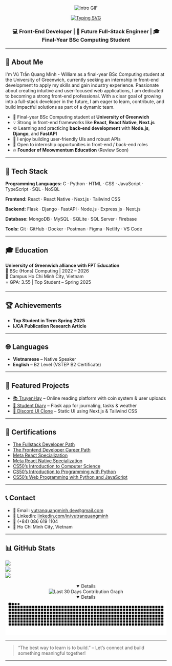 <p align="center">
  <img src="https://github.com/Yasmixe/Yasmixe/blob/main/210012254-234538ff-d198-48aa-8964-37e6fd45d227.gif" alt="Intro GIF" />
</p>

<p align="center">
  <a href="https://git.io/typing-svg">
    <img src="https://readme-typing-svg.demolab.com?font=Fira+Code&pause=1000&width=435&lines=Hello+world!+I+am+Vu+Tran+Quang+Minh" alt="Typing SVG" />
  </a>
</p>

<h3 align="center">💻 Front-End Developer | 🚀 Future Full-Stack Engineer | 🎓 Final-Year BSc Computing Student</h3>


---

## 💫 About Me

I'm Vũ Trần Quang Minh - William as a final-year BSc Computing student at the University of Greenwich, currently seeking an internship in front-end development to apply my skills and gain industry experience. Passionate about creating intuitive and user-focused web applications, I am dedicated to becoming a strong front-end professional. With a clear goal of growing into a full-stack developer in the future, I am eager to learn, contribute, and build impactful solutions as part of a dynamic team.

- 🌱 Final-year BSc Computing student at **University of Greenwich**
- 💡 Strong in front-end frameworks like **React**, **React Native**, **Next.js**
- ⚙️ Learning and practicing **back-end development** with **Node.js**, **Django**, and **FastAPI**
- 💬 I enjoy building user-friendly UIs and robust APIs
- 🤝 Open to internship opportunities in front-end / back-end roles
- 🔥 **Founder of Meowmentum Education** (Review Soon)

---

## 🧠 Tech Stack
**Programming Languages:** C · Python · HTML · CSS · JavaScript · TypeScript · SQL · NoSQL

**Frontend:** React · React Native · Next.js · Tailwind CSS

**Backend:** Flask · Django · FastAPI · Node.js · Express.js · Next.js

**Database:** MongoDB · MySQL · SQLite · SQL Server · Firebase

**Tools:** Git · GitHub · Docker · Postman · Figma · Netlify · VS Code

---

## 🎓 Education

**University of Greenwich alliance with FPT Education**  
📘 BSc (Hons) Computing | 2022 – 2026  
📍 Campus Ho Chi Minh City, Vietnam  
⭐ GPA: 3.55 | Top Student – Spring 2025

---

## 🏆 Achievements

- **Top Student in Term Spring 2025**  
- **IJCA Publication Research Article**

---

## 🌐 Languages

- **Vietnamese** – Native Speaker  
- **English** – B2 Level (VSTEP B2 Certificate)

---

## 🚀 Featured Projects

- [📚 TruyenHay](https://truyenhaynhe.com) – Online reading platform with coin system & user uploads  
- [📓 Student Diary](https://github.com/vutranquangminh/student-diary) – Flask app for journaling, tasks & weather  
- [💬 Discord UI Clone](https://github.com/vutranquangminh/discord-ui-clone) – Static UI using Next.js & Tailwind CSS

---

## 🏅 Certifications

- [The Fullstack Developer Path](https://github.com/vutranquangminh/certificates)
- [The Frontend Developer Career Path](https://github.com/vutranquangminh/certificates)
- [Meta React Specialization](https://github.com/vutranquangminh/certificates)
- [Meta React Native Specialization](https://github.com/vutranquangminh/certificates)
- [CS50’s Introduction to Computer Science](https://github.com/vutranquangminh/certificates)  
- [CS50’s Introduction to Programming with Python](https://github.com/vutranquangminh/certificates)  
- [CS50’s Web Programming with Python and JavaScript](https://github.com/vutranquangminh/certificates)  

---

## 📞 Contact

- 📧 Email: [vutranquangminh.dev@gmail.com](mailto:vutranquangminh.dev@gmail.com)  
- 💼 LinkedIn: [linkedin.com/in/vutranquangminh](https://linkedin.com/in/vutranquangminh)  
- 📱 (+84) 086 619 1104  
- 📍 Ho Chi Minh City, Vietnam

---

## 📊 GitHub Stats

![](https://github-readme-stats.vercel.app/api?username=vutranquangminh&theme=dark&hide_border=false&include_all_commits=false&count_private=false)<br/>
![](https://nirzak-streak-stats.vercel.app/?user=vutranquangminh&theme=dark&hide_border=false)<br/>
![](https://github-readme-stats.vercel.app/api/top-langs/?username=vutranquangminh&theme=dark&hide_border=false&include_all_commits=false&count_private=false&layout=compact)

<div align="center">
  
  <details open>
    <img src="https://github-readme-activity-graph.vercel.app/graph?username=vutranquangminh&theme=tokyo-night&hide_border=true&area=true&custom_title=Last%2030%20Days%20Contributions" alt="Last 30 Days Contribution Graph" />
  </details>

  <!-- Contribution calendar -->
  <details open>
    <img src="https://github.com/vutranquangminh/vutranquangminh/blob/output/github-contribution-grid-snake-dark.svg" alt="Contribution Calendar" />
  </details>
</div>

---

> “The best way to learn is to build.” – Let’s connect and build something meaningful together!

---

